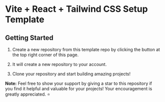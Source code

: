 # Vite + React + Tailwind CSS Setup Template

## Getting Started

1. Create a new repository from this template repo by clicking the button at the top right corner of this page.

2. It will create a new repository to your account.

3. Clone your repository and start building amazing projects!

**Note:** Feel free to show your support by giving a star to this repository if you find it helpful and valuable for your projects! Your encouragement is greatly appreciated. ⭐️
